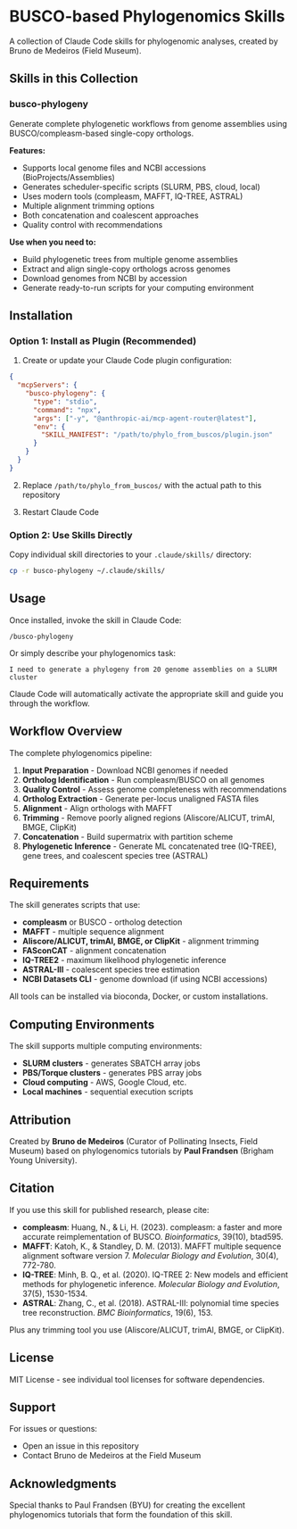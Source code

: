 # BUSCO-based Phylogenomics Skills

A collection of Claude Code skills for phylogenomic analyses, created by Bruno de Medeiros (Field Museum).

## Skills in this Collection

### busco-phylogeny

Generate complete phylogenetic workflows from genome assemblies using BUSCO/compleasm-based single-copy orthologs.

**Features:**
- Supports local genome files and NCBI accessions (BioProjects/Assemblies)
- Generates scheduler-specific scripts (SLURM, PBS, cloud, local)
- Uses modern tools (compleasm, MAFFT, IQ-TREE, ASTRAL)
- Multiple alignment trimming options
- Both concatenation and coalescent approaches
- Quality control with recommendations

**Use when you need to:**
- Build phylogenetic trees from multiple genome assemblies
- Extract and align single-copy orthologs across genomes
- Download genomes from NCBI by accession
- Generate ready-to-run scripts for your computing environment

## Installation

### Option 1: Install as Plugin (Recommended)

1. Create or update your Claude Code plugin configuration:

```json
{
  "mcpServers": {
    "busco-phylogeny": {
      "type": "stdio",
      "command": "npx",
      "args": ["-y", "@anthropic-ai/mcp-agent-router@latest"],
      "env": {
        "SKILL_MANIFEST": "/path/to/phylo_from_buscos/plugin.json"
      }
    }
  }
}
```

2. Replace `/path/to/phylo_from_buscos/` with the actual path to this repository

3. Restart Claude Code

### Option 2: Use Skills Directly

Copy individual skill directories to your `.claude/skills/` directory:

```bash
cp -r busco-phylogeny ~/.claude/skills/
```

## Usage

Once installed, invoke the skill in Claude Code:

```
/busco-phylogeny
```

Or simply describe your phylogenomics task:

```
I need to generate a phylogeny from 20 genome assemblies on a SLURM cluster
```

Claude Code will automatically activate the appropriate skill and guide you through the workflow.

## Workflow Overview

The complete phylogenomics pipeline:

1. **Input Preparation** - Download NCBI genomes if needed
2. **Ortholog Identification** - Run compleasm/BUSCO on all genomes
3. **Quality Control** - Assess genome completeness with recommendations
4. **Ortholog Extraction** - Generate per-locus unaligned FASTA files
5. **Alignment** - Align orthologs with MAFFT
6. **Trimming** - Remove poorly aligned regions (Aliscore/ALICUT, trimAl, BMGE, ClipKit)
7. **Concatenation** - Build supermatrix with partition scheme
8. **Phylogenetic Inference** - Generate ML concatenated tree (IQ-TREE), gene trees, and coalescent species tree (ASTRAL)

## Requirements

The skill generates scripts that use:

- **compleasm** or BUSCO - ortholog detection
- **MAFFT** - multiple sequence alignment
- **Aliscore/ALICUT, trimAl, BMGE, or ClipKit** - alignment trimming
- **FASconCAT** - alignment concatenation
- **IQ-TREE2** - maximum likelihood phylogenetic inference
- **ASTRAL-III** - coalescent species tree estimation
- **NCBI Datasets CLI** - genome download (if using NCBI accessions)

All tools can be installed via bioconda, Docker, or custom installations.

## Computing Environments

The skill supports multiple computing environments:

- **SLURM clusters** - generates SBATCH array jobs
- **PBS/Torque clusters** - generates PBS array jobs
- **Cloud computing** - AWS, Google Cloud, etc.
- **Local machines** - sequential execution scripts

## Attribution

Created by **Bruno de Medeiros** (Curator of Pollinating Insects, Field Museum) based on phylogenomics tutorials by **Paul Frandsen** (Brigham Young University).

## Citation

If you use this skill for published research, please cite:

- **compleasm**: Huang, N., & Li, H. (2023). compleasm: a faster and more accurate reimplementation of BUSCO. *Bioinformatics*, 39(10), btad595.
- **MAFFT**: Katoh, K., & Standley, D. M. (2013). MAFFT multiple sequence alignment software version 7. *Molecular Biology and Evolution*, 30(4), 772-780.
- **IQ-TREE**: Minh, B. Q., et al. (2020). IQ-TREE 2: New models and efficient methods for phylogenetic inference. *Molecular Biology and Evolution*, 37(5), 1530-1534.
- **ASTRAL**: Zhang, C., et al. (2018). ASTRAL-III: polynomial time species tree reconstruction. *BMC Bioinformatics*, 19(6), 153.

Plus any trimming tool you use (Aliscore/ALICUT, trimAl, BMGE, or ClipKit).

## License

MIT License - see individual tool licenses for software dependencies.

## Support

For issues or questions:
- Open an issue in this repository
- Contact Bruno de Medeiros at the Field Museum

## Acknowledgments

Special thanks to Paul Frandsen (BYU) for creating the excellent phylogenomics tutorials that form the foundation of this skill.
